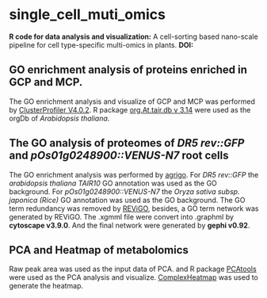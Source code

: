 # single_cell_muti_omics
**R code for data analysis and visualization:** A cell-sorting based nano-scale pipeline for cell type-specific multi-omics in plants.
**DOI:**

## GO enrichment analysis of proteins enriched in GCP and MCP.

The GO enrichment analysis and visualize of GCP and MCP was performed by [ClusterProfiler V4.0.2](https://github.com/YuLab-SMU/clusterProfiler). R package [org.At.tair.db v 3.14](https://bioconductor.org/packages/release/data/annotation/html/org.At.tair.db.html) were used as the orgDb of *Arabidopsis thaliana*.  


## The GO analysis of proteomes of *DR5 rev::GFP* and *pOs01g0248900::VENUS-N7* root cells

The GO enrichment analysis was performed by [agrigo](http://bioinfo.cau.edu.cn/agriGO/). For *DR5 rev::GFP* the *arabidopsis thaliana TAIR10* GO annotation was used as the GO background. For *pOs01g0248900::VENUS-N7* the *Oryza sativa subsp. japonica (Rice)* GO annotation was used as the GO background. The GO term redundancy was removed by [REViGO](http://revigo.irb.hr/), besides, a GO term network was generated by REViGO. The .xgmml file were convert into .graphml by **cytoscape v3.9.0**. And the final network were generated by **gephi v0.92**. 

## PCA and Heatmap of metabolomics

Raw peak area was used as the input data of PCA. and R package [PCAtools](https://github.com/kevinblighe/PCAtools) were used as the PCA analysis and visualize. 
[ComplexHeatmap](https://github.com/jokergoo/ComplexHeatmap) was used to generate the heatmap.





